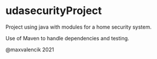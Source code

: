 # udasecurityProject

Project using java with modules for a home security system.

Use of Maven to handle dependencies and testing.

@maxvalencik 2021
